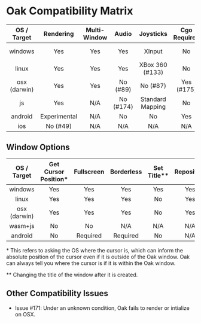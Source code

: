 # Oak Compatibility Matrix

| OS / Target  | Rendering   | Multi-Window | Audio       | Joysticks         | Cgo Required | Architectures Supported |
|:------------:|:-----------:|:------------:|:-----------:|:-----------------:|:------------:|:-----------------------:|
| windows      | Yes         | Yes          | Yes         | XInput            | No           | 386, amd64, arm64       |
| linux        | Yes         | Yes          | Yes         | XBox 360 (#133)   | No           | amd64, arm, arm64       |
| osx (darwin) | Yes         | Yes          | No (#89)    | No (#87)          | Yes (#175)   | amd64                   |
| js           | Yes         | N/A          | No (#174)   | Standard Mapping  | No           | wasm                    |
| android      | Experimental| N/A          | No          | No                | Yes          | amd64                   |
| ios          | No (#49)    | N/A          | N/A         | N/A               | N/A          |                         |

## Window Options

| OS / Target  | Get Cursor Position* | Fullscreen | Borderless | Set Title** | Reposition | Window On Top | Hide Cursor | Show Notification | Set Tray Icon |
|:------------:|:--------------------:|:----------:|:----------:|:-----------:|:----------:|:-------------:|:-----------:|:-----------------:|:-------------:|
| windows      | Yes                  | Yes        | Yes        | Yes         | Yes        | Yes           | Yes         | Yes               | Yes           |
| linux        | Yes                  | Yes        | Yes        | No          | Yes        | No            | No          | No                | No            |
| osx (darwin) | Yes                  | Yes        | Yes        | No          | Yes        | No            | Yes         | No                | No            |
| wasm+js      | No                   | No         | N/A        | N/A         | N/A        | N/A           | No          | No                | No            |
| android      | No                   | Required   | Required   | No          | N/A        | N/A           | N/A         | No                | No            |

\* This refers to asking the OS where the cursor is, which can inform the absolute position of the cursor even if it is outside of the Oak window. Oak can always tell you where the cursor is if it is within the Oak window.

\*\* Changing the title of the window after it is created.

## Other Compatibility Issues

* Issue #171: Under an unknown condition, Oak fails to render or intialize on OSX.
